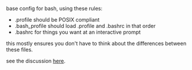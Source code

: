 base config for bash, using these rules:

+ .profile should be POSIX compliant
+ .bash_profile should load .profile and .bashrc in that order
+ .bashrc for things you want at an interactive prompt


this mostly ensures you don't have to think about the differences between these files.

see the discussion [here](https://superuser.com/questions/789448/choosing-between-bashrc-profile-bash-profile-etc).
